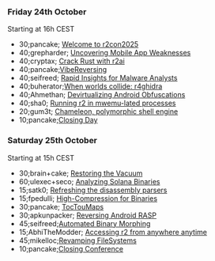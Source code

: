 ### Friday 24th October

Starting at 16h CEST

* 30;pancake; <a href="#welcome">Welcome to r2con2025</a>
* 40;grepharder; <a href="#mobile">Uncovering Mobile App Weaknesses</a>
* 40;cryptax; <a href="#rust">Crack Rust with r2ai</a>
* 40;pancake;<a href="#vibe">VibeReversing</a>
* 40;seifreed; <a href="#inspect">Rapid Insights for Malware Analysts</a>
* 40;buherator;<a href="#r4ghidra">When worlds collide: r4ghidra</a>
* 40;Ahmethan; <a href="#devirt">Devirtualizing Android Obfuscations</a>
* 40;sha0; <a href="#mwemu">Running r2 in mwemu-lated processes</a>
* 20;gum3t; <a href="#chameleon">Chameleon, polymorphic shell engine</a>
* 10;pancake;<a href="#close0">Closing Day</a>

### Saturday 25th October

Starting at 15h CEST

* 30;brain+cake; <a href="#vacuum">Restoring the Vacuum</a>
* 60;ulexec+seco; <a href="#solana">Analyzing Solana Binaries</a>
* 15;satk0; <a href="#parse">Refreshing the disassembly parsers</a>
* 15;fpedulli; <a href="#comp">High-Compression for Binaries</a>
* 30;pancake; <a href="#toctou">TocTouMaps</a>
* 30;apkunpacker; <a href="#rasp">Reversing Android RASP</a>
* 45;seifreed;<a href="#morph">Automated Binary Morphing</a>
* 15;AbhiTheModder; <a href="#r2web">Accessing r2 from anywhere anytime</a>
* 45;mikelloc;<a href="#rfs">Revamping FileSystems</a>
* 10;pancake;<a href="#close2">Closing Conference</a>


